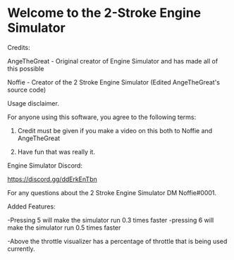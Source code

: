 # Welcome to the 2-Stroke Engine Simulator

Credits:

AngeTheGreat - Original creator of Engine Simulator and has made all of this possible

Noffie - Creator of the 2 Stroke Engine Simulator (Edited AngeTheGreat's source code)


Usage disclaimer.

For anyone using this software, you agree to the following terms:

1. Credit must be given if you make a video on this both to Noffie and AngeTheGreat

2. Have fun that was really it.

Engine Simulator Discord:

https://discord.gg/ddErkEnTbn

For any questions about the 2 Stroke Engine Simulator DM Noffie#0001.

Added Features:

-Pressing 5 will make the simulator run 0.3 times faster
-pressing 6 will make the simulator run 0.5 times faster

-Above the throttle visualizer has a percentage of throttle
 that is being used currently.


